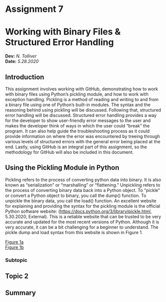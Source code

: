 # Assignment 7
# Working with Binary Files & Structured Error Handling
**Dev:** *N. Tolliver*  
**Date:** *5.28.2020*

## Introduction

This assignment involves working with GitHub, demonstrating how to work with binary files using Python’s pickling module, and how to work with exception handling.    Pickling is a method of reading and writing to and from a binary file using one of Python’s built-in modules.  The syntax and the reasoning behind using pickling will be discussed.  Following that, structured error handling will be discussed.  Structured error handling provides a way for the developer to show user-friendly error messages to the user and makes the developer think of ways in which the user could “break” the program.  It can also help guide the troubleshooting process as it could provide information on where the error was encountered by treeing through various levels of structured errors with the general error being placed at the end.  Lastly, using GitHub is an integral part of this assignment, so the methodology for GitHub will also be included in this document.

## Using the Pickling Module in Python
Pickling refers to the process of converting python data into binary.  It is also known as “serialization” or “marshalling” or “flattening.”  Unpickling refers to the process of converting binary data back into a Python object.  To “pickle” or convert a Python object to binary, you call the dump() function.  To unpickle the binary data, you call the load() function.  An excellent website for explaining and providing the syntax for the pickling module is the official Python software website:  (https://docs.python.org/3/library/pickle.html, 5.30.2020, External).  This is a reliable website that can be trusted to be very accurate and updated for the most recent versions of Python.  Although it is very accurate, it can be a bit challenging for a beginner to understand.  The pickle dump and load syntax from this website is shown in Figure 1.

[Figure 1a](https://github.com/tollivne/IntroToProg-Python-Mod07/blob/master/docs/Figure%201a.png)  
[Figure 1b](https://github.com/tollivne/IntroToProg-Python-Mod07/blob/master/docs/Fibure%201b.png)

### Subtopic

## Topic 2

## Summary
